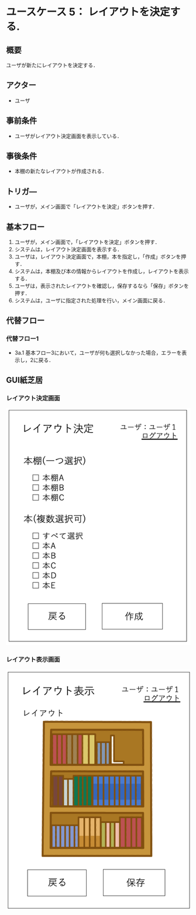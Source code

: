 # ユースケース 5： レイアウトを決定する.

## 概要
ユーザが新たにレイアウトを決定する．

## アクター
- ユーザ

## 事前条件
- ユーザがレイアウト決定画面を表示している．

## 事後条件
- 本棚の新たなレイアウトが作成される．

## トリガ―
- ユーザが，メイン画面で「レイアウトを決定」ボタンを押す．

## 基本フロー
1. ユーザが，メイン画面で，「レイアウトを決定」ボタンを押す．
2. システムは，レイアウト決定画面を表示する．
3. ユーザは，レイアウト決定画面で，本棚，本を指定し，「作成」ボタンを押す．
4. システムは，本棚及び本の情報からレイアウトを作成し，レイアウトを表示する．
5. ユーザは，表示されたレイアウトを確認し，保存するなら「保存」ボタンを押す．
6. システムは，ユーザに指定された処理を行い，メイン画面に戻る．

## 代替フロー
### 代替フロー1
- 3a.1  基本フロー3において，ユーザが何も選択しなかった場合，エラーを表示し，2に戻る．

## GUI紙芝居
### レイアウト決定画面
![レイアウト決定画面](img/makinglayout.png)


### レイアウト表示画面
![レイアウト表示画面](img/makinglayout2.png)
